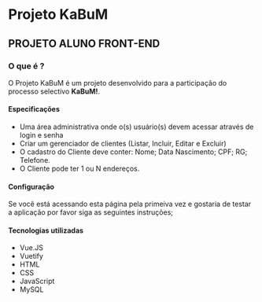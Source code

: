 # Projeto KaBuM


## PROJETO ALUNO FRONT-END


### O que é ?

O Projeto KaBuM é um projeto desenvolvido para a participação do processo selectivo **KaBuM!**.


#### Especificações

* Uma área administrativa onde o(s) usuário(s) devem acessar através de login e senha
* Criar um gerenciador de clientes (Listar, Incluir, Editar e Excluir)
* O cadastro do Cliente deve conter: Nome; Data Nascimento; CPF; RG; Telefone.
* O Cliente pode ter 1 ou N endereços.


#### Configuração

Se você está acessando esta página pela primeiva vez e gostaria de testar a aplicação por favor siga as seguintes instruções;



#### Tecnologias utilizadas
* Vue.JS
* Vuetify
* HTML
* CSS
* JavaScript
* MySQL
